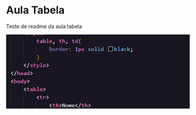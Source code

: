 # Aula Tabela
Teste de readme da aula tabela 

[<img src="./tabela-aula.gif" alt="gif da index do projeto">](https://github.com/marcionei/Aula-Tabela)